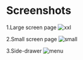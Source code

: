 # Screenshots

1.Large screen page
![xxl](https://github.com/LechatW/travel-goals/blob/master/images/xxl.PNG)


2.Small screen page
![small](https://github.com/LechatW/travel-goals/blob/master/images/small.PNG)


3.Side-drawer
![menu](https://github.com/LechatW/travel-goals/blob/master/images/menu.PNG)
